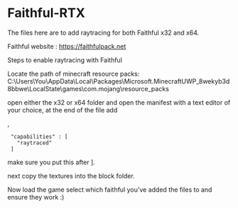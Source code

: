 # Faithful-RTX
The files here are to add raytracing for both Faithful x32 and x64.


Faithful website : https://faithfulpack.net


Steps to enable raytracing with Faithful

Locate the path of minecraft resource packs: C:\Users\You\AppData\Local\Packages\Microsoft.MinecraftUWP_8wekyb3d8bbwe\LocalState\games\com.mojang\resource_packs

open either the x32 or x64 folder and open the manifest with a text editor of your choice, at the end of the file add

,
     
     "capabilities" : [
       "raytraced"
     ]

make sure you put this after ].

next copy the textures into the block folder.

Now load the game select which faithful you've added the files to and ensure they work :)
